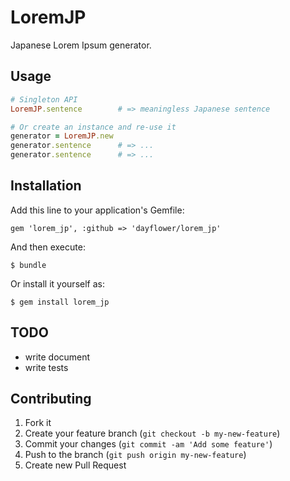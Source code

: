 # LoremJP

Japanese Lorem Ipsum generator.

## Usage

```ruby
# Singleton API
LoremJP.sentence        # => meaningless Japanese sentence

# Or create an instance and re-use it
generator = LoremJP.new
generator.sentence      # => ...
generator.sentence      # => ...
```

## Installation

Add this line to your application's Gemfile:

    gem 'lorem_jp', :github => 'dayflower/lorem_jp'

And then execute:

    $ bundle

Or install it yourself as:

    $ gem install lorem_jp

## TODO

* write document
* write tests

## Contributing

1. Fork it
2. Create your feature branch (`git checkout -b my-new-feature`)
3. Commit your changes (`git commit -am 'Add some feature'`)
4. Push to the branch (`git push origin my-new-feature`)
5. Create new Pull Request
